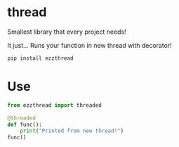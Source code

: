 # thread
Smallest library that every project needs!

It just... Runs your function in new thread with decorator!

```bash
pip install ezzthread
```

# Use
```python
from ezzthread import threaded

@threaded
def func():
    print("Printed from new thread!")
func()
```

